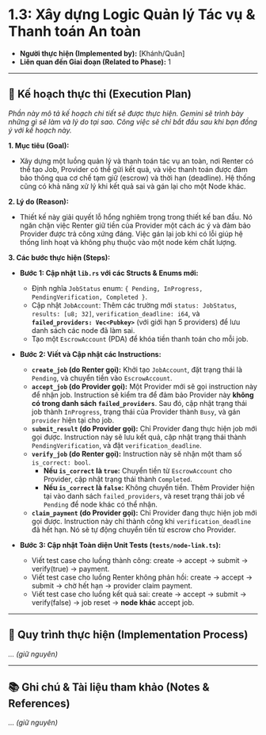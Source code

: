 # 1.3: Xây dựng Logic Quản lý Tác vụ & Thanh toán An toàn

- **Người thực hiện (Implemented by):** [Khánh/Quân]
- **Liên quan đến Giai đoạn (Related to Phase):** 1

---

## 📝 Kế hoạch thực thi (Execution Plan)

*Phần này mô tả kế hoạch chi tiết sẽ được thực hiện. Gemini sẽ trình bày những gì sẽ làm và lý do tại sao. Công việc sẽ chỉ bắt đầu sau khi bạn đồng ý với kế hoạch này.*

**1. Mục tiêu (Goal):**
*   Xây dựng một luồng quản lý và thanh toán tác vụ an toàn, nơi Renter có thể tạo Job, Provider có thể gửi kết quả, và việc thanh toán được đảm bảo thông qua cơ chế tạm giữ (escrow) và thời hạn (deadline). Hệ thống cũng có khả năng xử lý khi kết quả sai và gán lại cho một Node khác.

**2. Lý do (Reason):**
*   Thiết kế này giải quyết lỗ hổng nghiêm trọng trong thiết kế ban đầu. Nó ngăn chặn việc Renter giữ tiền của Provider một cách ác ý và đảm bảo Provider được trả công xứng đáng. Việc gán lại job khi có lỗi giúp hệ thống linh hoạt và không phụ thuộc vào một node kém chất lượng.

**3. Các bước thực hiện (Steps):**
*   **Bước 1: Cập nhật `lib.rs` với các Structs & Enums mới:**
    *   Định nghĩa `JobStatus` enum: `{ Pending, InProgress, PendingVerification, Completed }`.
    *   Cập nhật `JobAccount`: Thêm các trường mới `status: JobStatus`, `results: [u8; 32]`, `verification_deadline: i64`, và **`failed_providers: Vec<Pubkey>`** (với giới hạn 5 providers) để lưu danh sách các node đã làm sai.
    *   Tạo một `EscrowAccount` (PDA) để khóa tiền thanh toán cho mỗi job.

*   **Bước 2: Viết và Cập nhật các Instructions:**
    *   **`create_job` (do Renter gọi):** Khởi tạo `JobAccount`, đặt trạng thái là `Pending`, và chuyển tiền vào `EscrowAccount`.
    *   **`accept_job` (do Provider gọi):** Một Provider mới sẽ gọi instruction này để nhận job. Instruction sẽ kiểm tra để đảm bảo Provider này **không có trong danh sách `failed_providers`**. Sau đó, cập nhật trạng thái job thành `InProgress`, trạng thái của Provider thành `Busy`, và gán `provider` hiện tại cho job.
    *   **`submit_result` (do Provider gọi):** Chỉ Provider đang thực hiện job mới gọi được. Instruction này sẽ lưu kết quả, cập nhật trạng thái thành `PendingVerification`, và đặt `verification_deadline`.
    *   **`verify_job` (do Renter gọi):** Instruction này sẽ nhận một tham số `is_correct: bool`.
        *   **Nếu `is_correct` là `true`:** Chuyển tiền từ `EscrowAccount` cho Provider, cập nhật trạng thái thành `Completed`.
        *   **Nếu `is_correct` là `false`:** Không chuyển tiền. Thêm Provider hiện tại vào danh sách `failed_providers`, và reset trạng thái job về `Pending` để node khác có thể nhận.
    *   **`claim_payment` (do Provider gọi):** Chỉ Provider đang thực hiện job mới gọi được. Instruction này chỉ thành công khi `verification_deadline` đã hết hạn. Nó sẽ tự động chuyển tiền từ escrow cho Provider.

*   **Bước 3: Cập nhật Toàn diện Unit Tests (`tests/node-link.ts`):**
    *   Viết test case cho luồng thành công: create -> accept -> submit -> verify(true) -> payment.
    *   Viết test case cho luồng Renter không phản hồi: create -> accept -> submit -> chờ hết hạn -> provider claim payment.
    *   Viết test case cho luồng kết quả sai: create -> accept -> submit -> verify(false) -> job reset -> **node khác** accept job.

---

## 🚀 Quy trình thực hiện (Implementation Process)

*... (giữ nguyên)*

---

## 📚 Ghi chú & Tài liệu tham khảo (Notes & References)

*... (giữ nguyên)*
